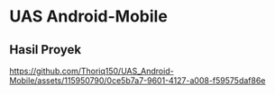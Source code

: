 # UAS Android-Mobile
## Hasil Proyek

https://github.com/Thoriq150/UAS_Android-Mobile/assets/115950790/0ce5b7a7-9601-4127-a008-f59575daf86e

